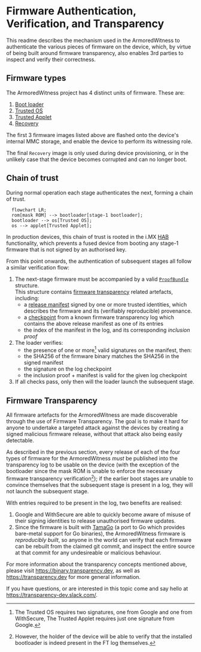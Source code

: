 # Firmware Authentication, Verification, and Transparency

This readme describes the mechanism used in the ArmoredWitness to authenticate
the various pieces of firmware on the device, which, by virtue of being built
around firmware transparency, also enables 3rd parties to inspect and verify
their correctness.

## Firmware types

The ArmoredWitness project has 4 distinct units of firmware. These are:

1. [Boot loader](https://github.com/transparency-dev/armored-witness-boot)
1. [Trusted OS](https://github.com/transparency-dev/armored-witness-os)
1. [Trusted Applet](https://github.com/transparency-dev/armored-witness-applet)
1. [Recovery](https://github.com/usbarmory/armory-ums)

The first 3 firmware images listed above are flashed onto the device's internal
MMC storage, and enable the device to perform its witnessing role.

The final `Recovery` image is only used during device provisioning, or in the
unlikely case that the device becomes corrupted and can no longer boot.

## Chain of trust

During normal operation each stage authenticates the next, forming a chain of trust.

```mermaid
  flowchart LR;
  rom[mask ROM] --> bootloader[stage-1 bootloader];
  bootloader --> os[Trusted OS];
  os --> applet[Trusted Applet];
```

In production devices, this chain of trust is rooted in the i.MX
[HAB](https://github.com/usbarmory/usbarmory/wiki/Secure-boot-(Mk-II)) functionality,
which prevents a fused device from booting any stage-1 firmware that is not signed by
an authorised key.

From this point onwards, the authentication of subsequent stages all follow a similar
verification flow:

1. The next-stage firmware must be accompanied by a valid
   [`ProofBundle`](https://github.com/transparency-dev/armored-witness-common/blob/main/release/firmware/bundle.go#L21-L36)
   structure. \
   This structure contains [firmware transparency](#firmware-transparency) related
   artefacts, including:
   - a
     [release manifest](https://github.com/transparency-dev/armored-witness-common/blob/main/release/firmware/ftlog/log_entries.go#L33-L65)
     signed by one or more trusted identities, which describes the firmware and
     its (verifiably reproducible) provenance.
   - a [checkpoint](https://github.com/transparency-dev/formats/tree/main/log#checkpoint-format)
     from a known firmware transparency log which contains the above release
     manifest as one of its entries
   - the index of the manifest in the log, and its corresponding _inclusion proof_
1. The loader verifies:
   - the presence of one or more[^1] valid signatures on the manifest, then:
   - the SHA256 of the firmware binary matches the SHA256 in the signed manifest
   - the signature on the log checkpoint
   - the inclusion proof + manifest is valid for the given log checkpoint
1. If all checks pass, only then will the loader launch the subsequent stage.

[^1]: The Trusted OS requires two signatures, one from Google and one from WithSecure,
      The Trusted Applet requires just one signature from Google.

## Firmware Transparency

All firmware artefacts for the ArmoredWitness are made discoverable through the use of
Firmware Transparency. The goal is to make it hard for anyone to undertake a targeted
attack against the devices by creating a signed malicious firmware release, without
that attack also being easily detectable.

As described in the previous section, every release of each of the four types of firmware
for the ArmoredWitness _must_ be published into the transparency log to be usable on the
device (with the exception of the bootloader since the mask ROM is unable to enforce
the necessary firmware transparency verification[^2]); if the earlier boot stages are
unable to convince themselves that the subsequent stage is present in a log, they will
not launch the subsequent stage.

[^2]: However, the holder of the device will be able to verify that the installed
      bootloader is indeed present in the FT log themselves.

With entries required to be present in the log, two benefits are realised:

1. Google and WithSecure are able to quickly become aware of misuse of their signing
   identities to release unauthorised firmware updates.
1. Since the firmware is built with [TamaGo](https://github.com/usbarmory/tamago) (a
   port to Go which provides bare-metal support for Go binaries), the ArmoredWitness
   firmware is _reproducibly built_, so anyone in the world can verify that each firmware
   can be rebuilt from the claimed git commit, and inspect the entire source at that
   commit for any undesireable or malicious behaviour.

For more information about the transparency concepts mentioned above, please visit
<https://binary.transparency.dev>, as well as <https://transparency.dev> for more
general information.

If you have questions, or are interested in this topic come and say hello at
<https://transparency-dev.slack.com/>.


